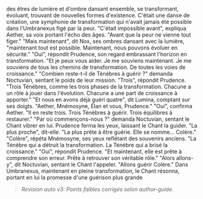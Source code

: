 des êtres de lumière et d'ombre
dansant ensemble,
se transformant,
évoluant,
trouvant de nouvelles formes
d'existence.
C'était une danse de création,
une symphonie de transformation
qui n'avait jamais été possible
dans l'Umbranexus figé par la peur.
"C'était impossible avant",
expliqua Aether,
sa voix portant l'écho des âges.
"Avant que la peur
ne vienne tout figer."
"Mais maintenant",
dit Nox,
ses ombres dansant avec la lumière,
"maintenant tout est possible.
Maintenant,
nous pouvons évoluer en sécurité."
"Oui",
répondit Prudence,
son regard embrassant
l'horizon en transformation.
"Et je peux vous aider.
Je me souviens maintenant.
Je me souviens de tous les chemins
de transformation.
De toutes les voies de croissance."
"Combien reste-t-il
de Ténèbres à guérir ?"
demanda Noctuvian,
sentant le poids de leur mission.
"Trois",
répondit Prudence.
"Trois Ténèbres,
comme les trois phases
de la transformation.
Chacune a un rôle à jouer
dans l'évolution.
Chacune a une part de croissance
à apporter."
"Et nous en avons déjà guéri quatre",
dit Lumina,
comptant sur ses doigts.
"Aether, Mnémosyne, Élan
et vous, Prudence."
"Oui",
confirma Aether.
"Il en reste trois.
Trois Ténèbres à guérir.
Trois équilibres à restaurer."
"Par où commençons-nous ?"
demanda Noctuvian,
sentant le Chant vibrer en lui.
Prudence ferma les yeux,
laissant le Chant la guider.
"La plus proche",
dit-elle.
"La plus prête à être guérie.
Elle se nomme... Colère."
"Colère",
répéta Mnémosyne,
ses yeux reflétant
des souvenirs anciens.
"La Ténèbre qui a détruit
la transformation.
La Ténèbre qui a brisé
la croissance."
"Oui",
répondit Prudence.
"Et maintenant,
elle est prête à comprendre
son erreur.
Prête à retrouver
son véritable rôle."
"Alors allons-y",
dit Noctuvian,
sentant le Chant l'appeler.
"Allons guérir Colère."
Dans Umbranexus,
maintenant en pleine transformation,
le Chant résonna,
portant en lui la promesse
d'une guérison plus grande
> _Revision auto v3: Points faibles corrigés selon author-guide._
